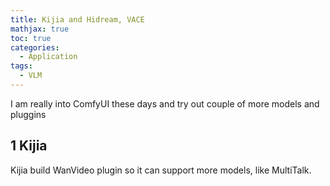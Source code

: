 ```yaml
---
title: Kijia and Hidream, VACE
mathjax: true
toc: true
categories:
  - Application
tags:
  - VLM
---
```


I am really into ComfyUI these days and try out couple of more models and pluggins

## 1 Kijia
Kijia build WanVideo plugin so it can support more models, like MultiTalk.


